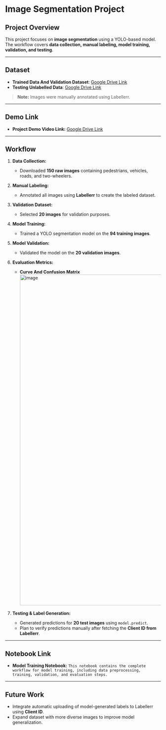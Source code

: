 # Image Segmentation Project

## Project Overview

This project focuses on **image segmentation** using a YOLO-based model. The workflow covers **data collection, manual labeling, model training, validation, and testing**.

---

## Dataset

* **Trained Data And Validation Dataset**: [Google Drive Link](https://drive.google.com/drive/folders/18sliMofl84HGbs84Xl-faBHWp_f6nTyp?usp=sharing)
* **Testing Unlabelled Data**: [Google Drive Link](https://drive.google.com/drive/folders/1rXHWN2rihxO9EzSxzn4PvLy-S8sgfDVm?usp=sharing)

> **Note:** Images were manually annotated using Labellerr.

---

## Demo Link

* **Project Demo Video Link:** [Google Drive Link](https://drive.google.com/file/d/1rI1B5Jty-O1Aq44o6N-lVJSYkeeM3C8S/view?usp=sharing)

---

## Workflow

1. **Data Collection:**

   * Downloaded **150 raw images** containing pedestrians, vehicles, roads, and two-wheelers.

2. **Manual Labeling:**

   * Annotated all images using **Labellerr** to create the labeled dataset.

3. **Validation Dataset:**

   * Selected **20 images** for validation purposes.

4. **Model Training:**

   * Trained a YOLO segmentation model on the **94 training images**.

5. **Model Validation:**

   * Validated the model on the **20 validation images**.

6. **Evaluation Metrics:**

   * **Curve And Confusion Matrix**
     <img width="1544" height="1068" alt="image" src="https://github.com/user-attachments/assets/a753008d-fa20-440a-8085-ba8795030ce4" />

7. **Testing & Label Generation:**

   * Generated predictions for **20 test images** using `model.predict`.
   * Plan to verify predictions manually after fetching the **Client ID from Labellerr**.

---

## Notebook Link

* **Model Training Notebook:** `This notebook contains the complete workflow for model training, including data preprocessing, training, validation, and evaluation steps.  `

---

## Future Work

* Integrate automatic uploading of model-generated labels to Labellerr using **Client ID**.
* Expand dataset with more diverse images to improve model generalization.

